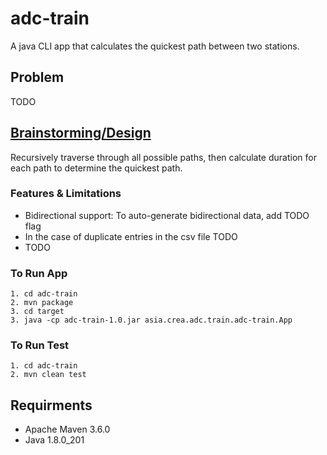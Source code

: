 # adc-train

A java CLI app that calculates the quickest path between two stations.

## Problem

TODO

## [Brainstorming/Design](https://docs.google.com/document/d/1hraWvOwVA5EXrtfoamw7gSW507F7Sk_0gxjSHfLqQew/edit#heading=h.lar6olxsub5)

Recursively traverse through all possible paths, then calculate duration for each path to determine the quickest path.

### Features & Limitations
 - Bidirectional support: To auto-generate bidirectional data, add TODO flag
 - In the case of duplicate entries in the csv file TODO
 - TODO

### To Run App
    1. cd adc-train
    2. mvn package
    3. cd target
    3. java -cp adc-train-1.0.jar asia.crea.adc.train.adc-train.App
 
### To Run Test
    1. cd adc-train
    2. mvn clean test
   
## Requirments
- Apache Maven 3.6.0
- Java 1.8.0_201